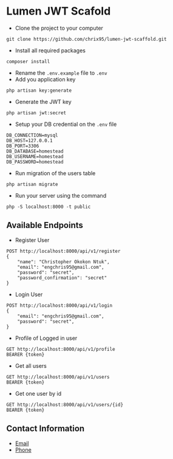 # Lumen JWT Scafold

- Clone the project to your computer
```
git clone https://github.com/chrix95/lumen-jwt-scaffold.git
```
- Install all required packages
```
composer install
```
- Rename the `.env.example` file to `.env`
- Add you application key
```
php artisan key:generate
```
- Generate the JWT key
```
php artisan jwt:secret
```
- Setup your DB credential on the `.env` file
```
DB_CONNECTION=mysql
DB_HOST=127.0.0.1
DB_PORT=3306
DB_DATABASE=homestead
DB_USERNAME=homestead
DB_PASSWORD=homestead
```
- Run migration of the users table
```
php artisan migrate
```
- Run your server using the command
```
php -S localhost:8000 -t public
```

## Available Endpoints

- Register User
```
POST http://localhost:8000/api/v1/register
{
    "name": "Christopher Okokon Ntuk",
    "email": "engchris95@gmail.com",
    "password": "secret",
    "password_confirmation": "secret"
}
```
- Login User
```
POST http://localhost:8000/api/v1/login
{
    "email": "engchris95@gmail.com",
    "password": "secret",
}
```
- Profile of Logged in user
```
GET http://localhost:8000/api/v1/profile
BEARER {token}
```
- Get all users
```
GET http://localhost:8000/api/v1/users
BEARER {token}
```
- Get one user by id
```
GET http://localhost:8000/api/v1/users/{id}
BEARER {token}
```

## Contact Information
- [Email](mailto:engchris95@gmail.com)
- [Phone](tel:+2348183780409)